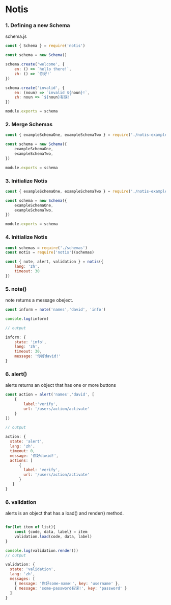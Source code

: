 # Notis
### 1.  Defining a new Schema
schema.js
```js
const { Schema } = require('notis')

const schema = new Schema()

schema.create('welcome', {
    en: () => `hello there!`,
    zh: () => `你好!`
})

schema.create('invalid', {
    en: (noun) => `invalid ${noun}!`,
    zh: noun => `${noun}有误!`
})

module.exports = schema
```

### 2.  Merge Schemas
```js
const { exampleSchemaOne, exampleSchemaTwo } = require('./notis-example-schemas')

const schema = new Schema({
    exampleSchemaOne,
    exampleSchemaTwo,
})

module.exports = schema
```

### 3.  Initialize Notis
```js
const { exampleSchemaOne, exampleSchemaTwo } = require('./notis-example-schemas')

const schema = new Schema({
    exampleSchemaOne,
    exampleSchemaTwo,
})

module.exports = schema
```

### 4. Initialize Notis
```js
const schemas = require('./schemas')
const notis = require('notis')(schemas)

const { note, alert, validation } = notis({
    lang: 'zh',
    timeout: 30
})
```

### 5. note()
note returns a message obeject. 

```js
const inform = note('names','david', 'info')

console.log(inform)

// output

inform: { 
    state: 'info', 
    lang: 'zh', 
    timeout: 30, 
    message: '你好david!'
}
```
### 6. alert()
alerts returns an object that has one or more buttons
```js
const action = alert('names','david', [
    {
        label:'verify',
        url: '/users/action/activate'
    }
])

// output

action: {
  state: 'alert',
  lang: 'zh',
  timeout: 0,
  message: '你好david!',
  actions: [ 
      { 
        label: 'verify', 
        url: '/users/action/activate' 
      }
   ]
}
```


### 6. validation
alerts is an object that has a load() and render() method.
```js

for(let item of list){
    const {code, data, label} = item
    validation.load(code, data, label)
}

console.log(validation.render())
// output

validation: {
  state: 'validation',
  lang: 'zh',
  messages: [
    { message: '你好some-name!', key: 'username' },
    { message: 'some-password有误!', key: 'password' }
  ]
}
```